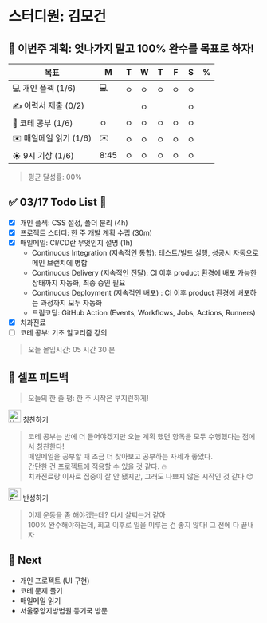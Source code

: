 # 스터디원: 김모건

## 🚀 이번주 계획: 엇나가지 말고 100% 완수를 목표로 하자!

| 목표                   | M    | T   | W   | T   | F   | S   | %   |
| ---------------------- | ---- | --- | --- | --- | --- | --- | --- |
| 💻 개인 플젝 (1/6)     | 💻   | ㅇ  | ㅇ  | ㅇ  | ㅇ  | ㅇ  |     |
| ✍️ 이력서 제출 (0/2)   |      |     | ㅇ  |     |     | ㅇ  |     |
| 🔢 코테 공부 (1/6)     | ㅇ   | ㅇ  | ㅇ  | ㅇ  | ㅇ  | ㅇ  |     |
| ✉️ 매일메일 읽기 (1/6) | ✉️   | ㅇ  | ㅇ  | ㅇ  | ㅇ  | ㅇ  |     |
| ☀️ 9시 기상 (1/6)      | 8:45 | ㅇ  | ㅇ  | ㅇ  | ㅇ  | ㅇ  |     |

> 평균 달성률: 00%<br>

## ✅ 03/17 Todo List 🌸

- [x] 개인 플젝: CSS 설정, 폴더 분리 (4h)
- [x] 프로젝트 스터디: 한 주 개발 계획 수립 (30m)
- [x] 매일메일: CI/CD란 무엇인지 설명 (1h)
  - Continuous Integration (지속적인 통합): 테스트/빌드 실행, 성공시 자동으로 메인 브랜치에 병합
  - Continuous Delivery (지속적인 전달): CI 이후 product 환경에 배포 가능한 상태까지 자동화, 최종 승인 필요
  - Continuous Deployment (지속적인 배포) : CI 이후 product 환경에 배포하는 과정까지 모두 자동화
  - 드림코딩: GitHub Action (Events, Workflows, Jobs, Actions, Runners)
- [x] 치과진료
- [ ] 코테 공부: 기초 알고리즘 강의

> 오늘 몰입시간: 05 시간 30 분<br>

## 🎉 셀프 피드백

> 오늘의 한 줄 평: 한 주 시작은 부지런하게! <br>

<img src="https://raw.githubusercontent.com/Tarikul-Islam-Anik/Animated-Fluent-Emojis/master/Emojis/Smilies/Hugging%20Face.png" alt="Hugging Face" width="25" height="25"> 칭찬하기 </img>

> 코테 공부는 밤에 더 들어야겠지만 오늘 계획 했던 항목을 모두 수행했다는 점에서 칭찬한다! <br>
> 매일메일을 공부할 때 조금 더 찾아보고 공부하는 자세가 좋았다. <br>
> 간단한 건 프로젝트에 적용할 수 있을 것 같다. 🔥<br>
> 치과진료랑 이사로 집중이 잘 안 됐지만, 그래도 나쁘지 않은 시작인 것 같다 😊 <br>

<img src="https://raw.githubusercontent.com/Tarikul-Islam-Anik/Animated-Fluent-Emojis/master/Emojis/Smilies/Face%20with%20Monocle.png" alt="Face with Monocle" width="25" height="25"> 반성하기</img>

> 이제 운동을 좀 해야겠는데? 다시 살찌는거 같아 <br>
> 100% 완수해야하는데, 회고 이후로 일을 미루는 건 좋지 않다! 그 전에 다 끝내자 <br>

## 🌱 Next

- 개인 프로젝트 (UI 구현)
- 코테 문제 풀기
- 매일메일 읽기
- 서울중앙지방법원 등기국 방문
